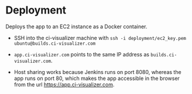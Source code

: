 # Deployment

Deploys the app to an EC2 instance as a Docker container.

- SSH into the ci-visualizer machine with `ssh -i deployment/ec2_key.pem ubuntu@builds.ci-visualizer.com`

- `app.ci-visualizer.com` points to the same IP address as `builds.ci-visualizer.com`.

- Host sharing works because Jenkins runs on port 8080, whereas the app runs on port 80, which makes the app accessible in the browser from the url https://app.ci-visualizer.com.